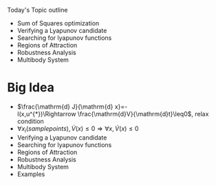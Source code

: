 Today's Topic outline
- Sum of Squares optimization
- Verifying a Lyapunov candidate
- Searching for lyapunov functions
- Regions of Attraction
- Robustness Analysis
- Multibody System

# Big Idea
- $\frac{\mathrm{d} J}{\mathrm{d} x}=-l(x,u^{*})\Rightarrow \frac{\mathrm{d}V}{\mathrm{d}t}\leq0$, relax condition
- $\forall x_{i}(sample points), \dot{V}(x)\leq0\Rightarrow\forall x, \dot{V}(x)\leq0$
- Verifying a Lyapunov candidate
- Searching for lyapunov functions
- Regions of Attraction
- Robustness Analysis
- Multibody System
- Examples
